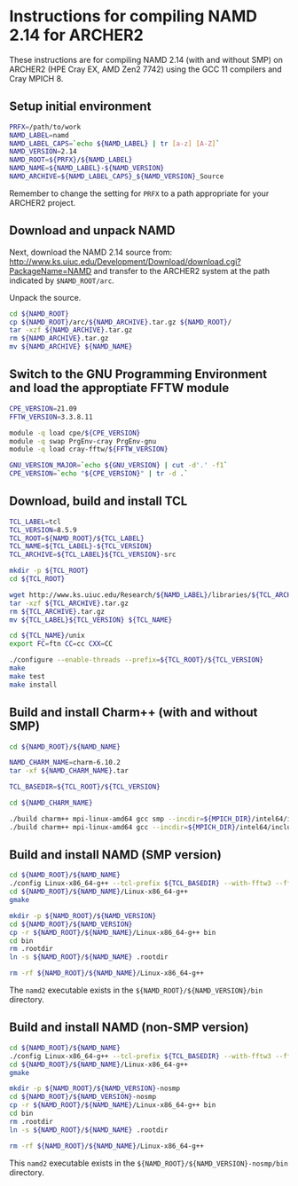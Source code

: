 Instructions for compiling NAMD 2.14 for ARCHER2
================================================

These instructions are for compiling NAMD 2.14 (with and without SMP) on ARCHER2 (HPE Cray EX, AMD Zen2 7742)
using the GCC 11 compilers and Cray MPICH 8.


Setup initial environment
-------------------------

```bash
PRFX=/path/to/work
NAMD_LABEL=namd
NAMD_LABEL_CAPS=`echo ${NAMD_LABEL} | tr [a-z] [A-Z]`
NAMD_VERSION=2.14
NAMD_ROOT=${PRFX}/${NAMD_LABEL}
NAMD_NAME=${NAMD_LABEL}-${NAMD_VERSION}
NAMD_ARCHIVE=${NAMD_LABEL_CAPS}_${NAMD_VERSION}_Source
```

Remember to change the setting for `PRFX` to a path appropriate for your ARCHER2 project.


Download and unpack NAMD
------------------------

Next, download the NAMD 2.14 source from: http://www.ks.uiuc.edu/Development/Download/download.cgi?PackageName=NAMD
and transfer to the ARCHER2 system at the path indicated by `$NAMD_ROOT/arc`.

Unpack the source.

```bash
cd ${NAMD_ROOT} 
cp ${NAMD_ROOT}/arc/${NAMD_ARCHIVE}.tar.gz ${NAMD_ROOT}/
tar -xzf ${NAMD_ARCHIVE}.tar.gz
rm ${NAMD_ARCHIVE}.tar.gz
mv ${NAMD_ARCHIVE} ${NAMD_NAME}
```


Switch to the GNU Programming Environment and load the approptiate FFTW module
------------------------------------------------------------------------------

```bash
CPE_VERSION=21.09
FFTW_VERSION=3.3.8.11

module -q load cpe/${CPE_VERSION}
module -q swap PrgEnv-cray PrgEnv-gnu
module -q load cray-fftw/${FFTW_VERSION}

GNU_VERSION_MAJOR=`echo ${GNU_VERSION} | cut -d'.' -f1`
CPE_VERSION=`echo "${CPE_VERSION}" | tr -d .`
```


Download, build and install TCL
-------------------------------

```bash
TCL_LABEL=tcl
TCL_VERSION=8.5.9
TCL_ROOT=${NAMD_ROOT}/${TCL_LABEL}
TCL_NAME=${TCL_LABEL}-${TCL_VERSION}
TCL_ARCHIVE=${TCL_LABEL}${TCL_VERSION}-src

mkdir -p ${TCL_ROOT}
cd ${TCL_ROOT}

wget http://www.ks.uiuc.edu/Research/${NAMD_LABEL}/libraries/${TCL_ARCHIVE}.tar.gz
tar -xzf ${TCL_ARCHIVE}.tar.gz
rm ${TCL_ARCHIVE}.tar.gz
mv ${TCL_LABEL}${TCL_VERSION} ${TCL_NAME}

cd ${TCL_NAME}/unix
export FC=ftn CC=cc CXX=CC

./configure --enable-threads --prefix=${TCL_ROOT}/${TCL_VERSION}
make
make test
make install
```


Build and install Charm++ (with and without SMP)
------------------------------------------------

```bash
cd ${NAMD_ROOT}/${NAMD_NAME}

NAMD_CHARM_NAME=charm-6.10.2
tar -xf ${NAMD_CHARM_NAME}.tar

TCL_BASEDIR=${TCL_ROOT}/${TCL_VERSION}

cd ${NAMD_CHARM_NAME}

./build charm++ mpi-linux-amd64 gcc smp --incdir=${MPICH_DIR}/intel64/include --libdir=${MPICH_DIR}/intel64/lib --with-production
./build charm++ mpi-linux-amd64 gcc --incdir=${MPICH_DIR}/intel64/include --libdir=${MPICH_DIR}/intel64/lib --with-production
```


Build and install NAMD (SMP version)
------------------------------------

```bash
cd ${NAMD_ROOT}/${NAMD_NAME}
./config Linux-x86_64-g++ --tcl-prefix ${TCL_BASEDIR} --with-fftw3 --fftw-prefix ${FFTW_ROOT} --charm-arch mpi-linux-amd64-smp-gcc
cd ${NAMD_ROOT}/${NAMD_NAME}/Linux-x86_64-g++
gmake

mkdir -p ${NAMD_ROOT}/${NAMD_VERSION}
cd ${NAMD_ROOT}/${NAMD_VERSION}
cp -r ${NAMD_ROOT}/${NAMD_NAME}/Linux-x86_64-g++ bin
cd bin
rm .rootdir
ln -s ${NAMD_ROOT}/${NAMD_NAME} .rootdir

rm -rf ${NAMD_ROOT}/${NAMD_NAME}/Linux-x86_64-g++
```

The `namd2` executable exists in the `${NAMD_ROOT}/${NAMD_VERSION}/bin` directory.


Build and install NAMD (non-SMP version)
----------------------------------------

```bash
cd ${NAMD_ROOT}/${NAMD_NAME}
./config Linux-x86_64-g++ --tcl-prefix ${TCL_BASEDIR} --with-fftw3 --fftw-prefix ${FFTW_ROOT} --charm-arch mpi-linux-amd64-gcc
cd ${NAMD_ROOT}/${NAMD_NAME}/Linux-x86_64-g++
gmake

mkdir -p ${NAMD_ROOT}/${NAMD_VERSION}-nosmp
cd ${NAMD_ROOT}/${NAMD_VERSION}-nosmp
cp -r ${NAMD_ROOT}/${NAMD_NAME}/Linux-x86_64-g++ bin
cd bin
rm .rootdir
ln -s ${NAMD_ROOT}/${NAMD_NAME} .rootdir

rm -rf ${NAMD_ROOT}/${NAMD_NAME}/Linux-x86_64-g++
```

This `namd2` executable exists in the `${NAMD_ROOT}/${NAMD_VERSION}-nosmp/bin` directory.
